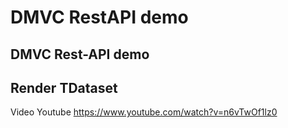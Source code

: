 # DMVC RestAPI demo
## DMVC Rest-API demo 
## Render TDataset



Video Youtube
https://www.youtube.com/watch?v=n6vTwOf1lz0
